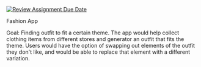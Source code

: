 [![Review Assignment Due Date](https://classroom.github.com/assets/deadline-readme-button-22041afd0340ce965d47ae6ef1cefeee28c7c493a6346c4f15d667ab976d596c.svg)](https://classroom.github.com/a/DBaAVOQl)

Fashion App

Goal: Finding outfit to fit a certain theme. The app would help collect clothing items from different stores and generator an outfit that fits the theme. Users would have the option of swapping out elements of the outfit they don't like, and would be able to replace that element with a different variation.

